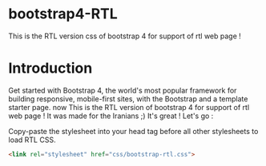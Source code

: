 # bootstrap4-RTL
This is the RTL version css of bootstrap 4 for support of rtl web page !

# Introduction
Get started with Bootstrap 4, the world's most popular framework for building responsive, mobile-first sites, with the Bootstrap and a template starter page. 
now This is the RTL version of bootstrap 4 for support of rtl web page !
It was made for the Iranians ;) It's great ! 
Let's go : 


Copy-paste the stylesheet into your head tag before all other stylesheets to load RTL CSS.

```html
<link rel="stylesheet" href="css/bootstrap-rtl.css">
```



